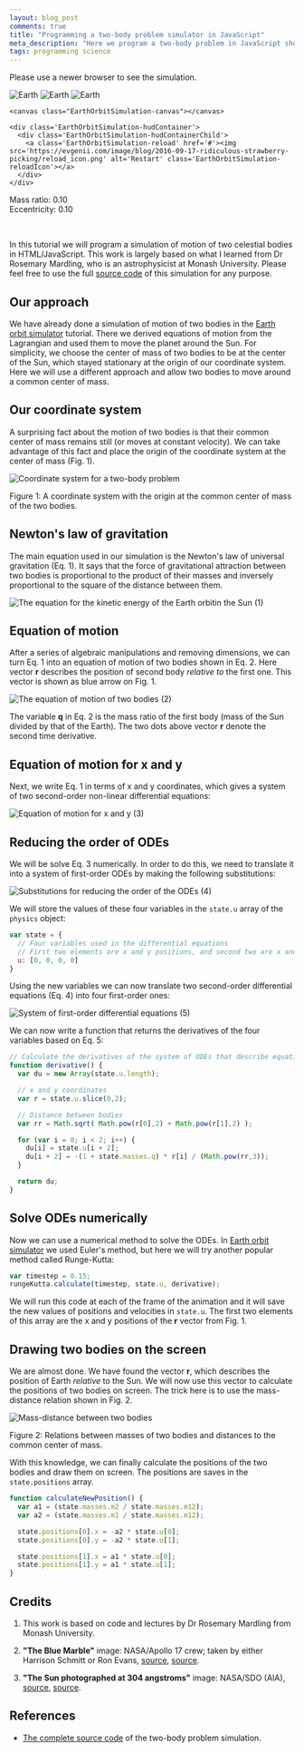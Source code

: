 ```yaml
---
layout: blog_post
comments: true
title: "Programming a two-body problem simulator in JavaScript"
meta_description: "Here we program a two-body problem in JavaScript showing two bodies rotationg about the common center of mass."
tags: programming science
---
```


<link rel="stylesheet" href="/css/2018/two-body-problem-simulator.css">

<!-- Message shown in old browsers. -->
  <p id="EarthOrbitSimulation-notSupportedMessage" class="EarthOrbitSimulation-alert EarthOrbitSimulation-isHiddenBlock">Please use a newer browser to see the simulation.</p>

<div class="EarthOrbitSimulation-container isFullScreenWide isUnselectable">
    <img src='https://evgenii.com/image/blog/2018-08-17-two-body-problem-simulator/sun.png' alt='Earth' class='EarthOrbitSimulation-sun'>
    <img src='https://evgenii.com/image/blog/2018-08-17-two-body-problem-simulator/earth.png' alt='Earth' class='EarthOrbitSimulation-earth'>
    <img src='https://evgenii.com/image/blog/2018-08-17-two-body-problem-simulator/center_of_mass.png' alt='Earth' class='EarthOrbitSimulation-centerOfMass'>

    <canvas class="EarthOrbitSimulation-canvas"></canvas>

    <div class='EarthOrbitSimulation-hudContainer'>
      <div class='EarthOrbitSimulation-hudContainerChild'>
        <a class='EarthOrbitSimulation-reload' href='#'><img src='https://evgenii.com/image/blog/2016-09-17-ridiculous-strawberry-picking/reload_icon.png' alt='Restart' class='EarthOrbitSimulation-reloadIcon'></a>
      </div>
    </div>
</div>

<div class='EarthOrbitSimulation-isTextCentered EarthOrbitSimulation-hasTopMarginNormal EarthOrbitSimulation-hasNegativeBottomMarginNormal isUnselectable'>
  Mass ratio: <span class='EarthOrbitSimulation-sunsMass'>0.10</span>
</div>

<div class="SickSlider EarthOrbitSimulation-massSlider isUnselectable" >
  <div class="SickSlider-stripe"></div>
  <div class="SickSlider-head"></div>
</div>

<div class='EarthOrbitSimulation-isTextCentered EarthOrbitSimulation-hasTopMarginNormal EarthOrbitSimulation-hasNegativeBottomMarginNormal isUnselectable'>
  Eccentricity: <span class='EarthOrbitSimulation-eccentricity'>0.10</span>
</div>

<div class="SickSlider EarthOrbitSimulation-eccentricitySlider isUnselectable" >
  <div class="SickSlider-stripe"></div>
  <div class="SickSlider-head"></div>
</div>

<p class='EarthOrbitSimulation-debugOutput'></p>

<script src="/js/2018/two-body-problem-simulator.js"></script>

<br>

In this tutorial we will program a simulation of motion of two celestial bodies in HTML/JavaScript. This work is largely based on what I learned from Dr Rosemary Mardling, who is an astrophysicist at Monash University. Please feel free to use the full [source code](/files/2018/08/two-body-problem-simulator/the_complete_code/) of this simulation for any purpose.


## Our approach

We have already done a simulation of motion of two bodies in the [Earth orbit simulator](/blog/earth-orbit-simulation/) tutorial. There we derived equations of motion from the Lagrangian and used them to move the planet around the Sun. For simplicity, we choose the center of mass of two bodies to be at the center of the Sun, which stayed stationary at the origin of our coordinate system. Here we will use a different approach and allow two bodies to move around a common center of mass.

## Our coordinate system

A surprising fact about the motion of two bodies is that their common center of mass remains still (or moves at constant velocity). We can take advantage of this fact and place the origin of the coordinate system at the center of mass (Fig. 1).

<div class='isTextCentered'>
  <img class='isMax400PxWide' src='/image/blog/2018-08-17-two-body-problem-simulator/0010_coordinate_system.jpg' alt='Coordinate system for a two-body problem'>
  <p>Figure 1: A coordinate system with the origin at the common center of mass of the two bodies.</p>
</div>

## Newton's law of gravitation

The main equation used in our simulation is the Newton's law of universal gravitation (Eq. 1). It says that the force of gravitational attraction between two bodies is proportional to the product of their masses and inversely proportional to the square of the distance between them.

<div class='Equation isTextCentered'>
  <span></span>
  <span>
    <img class='isMax150PxWide' src='/image/blog/2018-08-17-two-body-problem-simulator/0020_newtons_law_of_gravitation.png' alt='The equation for the kinetic energy of the Earth orbitin the Sun'>
  </span>
  <span>(1)</span>
</div>

## Equation of motion

After a series of algebraic manipulations and removing dimensions, we can turn Eq. 1 into an equation of motion of two bodies shown in Eq. 2. Here vector **r** describes the position of second body *relative to* the first one. This vector is shown as blue arrow on Fig. 1.

<div class='Equation isTextCentered'>
  <span></span>
  <span>
    <img class='isMax150PxWide' src='/image/blog/2018-08-17-two-body-problem-simulator/0030_equation_of_motion_of_two_bodies.png' alt='The equation of motion of two bodies'>
  </span>
  <span>(2)</span>
</div>

The variable **q** in Eq. 2 is the mass ratio of the first body (mass of the Sun divided by that of the Earth). The two dots above vector **r** denote the second time derivative.


## Equation of motion for x and y

Next, we write Eq. 1 in terms of x and y coordinates, which gives a system of two second-order non-linear differential equations:

<div class='Equation isTextCentered'>
  <span></span>
  <span>
    <img class='isMax150PxWide' src='/image/blog/2018-08-17-two-body-problem-simulator/0040_equation_of_motion_for_x_and_y.png' alt='Equation of motion for x and y'>
  </span>
  <span>(3)</span>
</div>

## Reducing the order of ODEs

We will be solve Eq. 3 numerically. In order to do this, we need to translate it into a system of first-order ODEs by making the following substitutions:

<div class='Equation isTextCentered'>
  <span></span>
  <span>
    <img class='isMax80PxWide' src='/image/blog/2018-08-17-two-body-problem-simulator/0050_substitutions_ode_reducing_order.png' alt='Substitutions for reducing the order of the ODEs'>
  </span>
  <span>(4)</span>
</div>

We will store the values of these four variables in the `state.u` array of the `physics` object:

```JavaScript
var state = {
  // Four variables used in the differential equations
  // First two elements are x and y positions, and second two are x and y components of velocity
  u: [0, 0, 0, 0]
}
```

Using the new variables we can now translate two second-order differential equations (Eq. 4) into four first-order ones:

<div class='Equation isTextCentered'>
  <span></span>
  <span>
    <img class='isMax150PxWide' src='/image/blog/2018-08-17-two-body-problem-simulator/0060_syste_of_odes.png' alt='System of first-order differential equations'>
  </span>
  <span>(5)</span>
</div>

We can now write a function that returns the derivatives of the four variables based on Eq. 5:

```JavaScript
// Calculate the derivatives of the system of ODEs that describe equation of motion of two bodies
function derivative() {
  var du = new Array(state.u.length);

  // x and y coordinates
  var r = state.u.slice(0,2);

  // Distance between bodies
  var rr = Math.sqrt( Math.pow(r[0],2) + Math.pow(r[1],2) );

  for (var i = 0; i < 2; i++) {
    du[i] = state.u[i + 2];
    du[i + 2] = -(1 + state.masses.q) * r[i] / (Math.pow(rr,3));
  }

  return du;
}
```

## Solve ODEs numerically

Now we can use a numerical method to solve the ODEs. In [Earth orbit simulator](/blog/earth-orbit-simulation/) we used Euler's method, but here we will try another popular method called Runge-Kutta:

```JavaScript
var timestep = 0.15;
rungeKutta.calculate(timestep, state.u, derivative);
```

We will run this code at each of the frame of the animation and it will save the new values of positions and velocities in `state.u`. The first two elements of this array are the x and y positions of the **r** vector from Fig. 1.



## Drawing two bodies on the screen

We are almost done. We have found the vector **r**, which describes the position of Earth *relative* to the Sun. We will now use this vector to calculate the positions of two bodies on screen. The trick here is to use the mass-distance relation shown in Fig. 2.


<div class='isTextCentered'>
  <img class='isMax400PxWide' src='/image/blog/2018-08-17-two-body-problem-simulator/0070_mass_distance_relation.jpg' alt='Mass-distance between two bodies'>
  <p>Figure 2: Relations between masses of two bodies and distances to the common center of mass.</p>
</div>

With this knowledge, we can finally calculate the positions of the two bodies and draw them on screen. The positions are saves in the `state.positions` array.

```JavaScript
function calculateNewPosition() {
  var a1 = (state.masses.m2 / state.masses.m12);
  var a2 = (state.masses.m1 / state.masses.m12);

  state.positions[0].x = -a2 * state.u[0];
  state.positions[0].y = -a2 * state.u[1];

  state.positions[1].x = a1 * state.u[0];
  state.positions[1].y = a1 * state.u[1];
}
```



## Credits

1. This work is based on code and lectures by Dr Rosemary Mardling from Monash University.

1. **"The Blue Marble"** image: NASA/Apollo 17 crew; taken by either Harrison Schmitt or Ron Evans, [source](http://www.nasa.gov/images/content/115334main_image_feature_329_ys_full.jpg), [source](https://commons.wikimedia.org/wiki/File:The_Earth_seen_from_Apollo_17.jpg).

1. **"The Sun photographed at 304 angstroms"** image: NASA/SDO (AIA), [source](http://sdo.gsfc.nasa.gov/assets/img/browse/2010/08/19/20100819_003221_4096_0304.jpg), [source](https://commons.wikimedia.org/wiki/File:The_Sun_by_the_Atmospheric_Imaging_Assembly_of_NASA%27s_Solar_Dynamics_Observatory_-_20100819.jpg).

## References

* [The complete source code](/files/2018/08/two-body-problem-simulator/the_complete_code/) of the two-body problem simulation.
